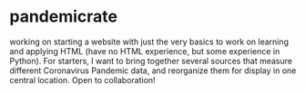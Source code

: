 # pandemicrate
working on starting a website with just the very basics to work on learning and applying HTML (have no HTML experience, but some experience in Python).  For starters, I want to bring together several sources that measure different Coronavirus Pandemic data, and reorganize them for display in one central location.  Open to collaboration!
